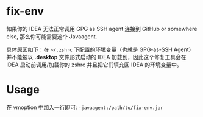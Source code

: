# fix-env
如果你的 IDEA 无法正常调用 GPG as SSH agent 连接到 GitHub or somewhere else, 那么你可能需要这个 Javaagent.

具体原因如下：在 `~/.zshrc` 下配置的环境变量（也就是 GPG-as-SSH Agent）并不能被以 **.desktop** 文件形式启动的 IDEA 加载到，因此这个修复工具会在 IDEA 启动前调用/加载你的 zshrc 并且把它们填充回 IDEA 的环境变量中。

# Usage
在 vmoption 中加入一行即可: `-javaagent:/path/to/fix-env.jar`